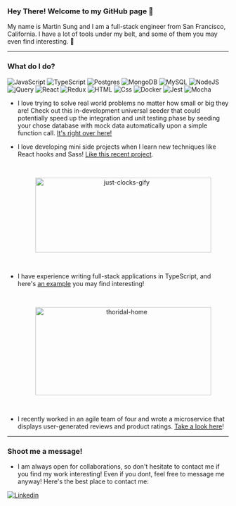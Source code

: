 ### Hey There! Welcome to my GitHub page 👋
My name is Martin Sung and I am a full-stack engineer from San Francisco, California. I have a lot of tools under my belt, and some of them you may even find interesting. 🎉

---
### What do I do?
<p>
  <img alt="JavaScript" src="https://img.shields.io/badge/JavaScript-F7DF1E?logo=javascript&logoColor=white&style=for-the-badge" />
  <img alt="TypeScript" src="https://img.shields.io/badge/TypeScript-3178C6?logo=typescript&logoColor=white&style=for-the-badge" />
  <img alt="Postgres" src="https://img.shields.io/badge/PostgreSQL-336791?logo=postgresql&logoColor=white&style=for-the-badge" />
  <img alt="MongoDB" src="https://img.shields.io/badge/MongoDB-336791?logo=mongodb&logoColor=white&style=for-the-badge" />
  <img alt="MySQL" src="https://img.shields.io/badge/MySQL-4479A1?logo=mysql&logoColor=white&style=for-the-badge" />
  <img alt="NodeJS" src="https://img.shields.io/badge/Node.JS-339933?logo=node.js&logoColor=white&style=for-the-badge" />
  <img alt="jQuery" src="https://img.shields.io/badge/jQuery-0769AD?logo=jquery&logoColor=white&style=for-the-badge" />
  <img alt="React" src="https://img.shields.io/badge/React-61DAFB?logo=react&logoColor=white&style=for-the-badge" />
  <img alt="Redux" src="https://img.shields.io/badge/Redux-764ABC?logo=redux&logoColor=white&style=for-the-badge" />
  <img alt="HTML" src="https://img.shields.io/badge/HTML-E34F26?logo=html5&logoColor=white&style=for-the-badge" />
  <img alt="Css" src="https://img.shields.io/badge/CSS-1572B6?logo=css3&logoColor=white&style=for-the-badge" />
  <img alt="Docker" src="https://img.shields.io/badge/Docker-2496ED?logo=docker&logoColor=white&style=for-the-badge" />
  <img alt="Jest" src="https://img.shields.io/badge/Jest-C21325?logo=jest&logoColor=white&style=for-the-badge" />
  <img alt="Mocha" src="https://img.shields.io/badge/Mocha-8D6748?logo=mocha&logoColor=white&style=for-the-badge" />
</p>

- I love trying to solve real world problems no matter how small or big they are! Check out this in-development universal seeder that could potentially speed up the integration and unit testing phase by seeding your chose database with mock data automatically upon a simple function call. <a href="https://github.com/martinsung00/Frostbolt">It's right over here!</a>
- I love developing mini side projects when I learn new techniques like React hooks and Sass! <a href="https://github.com/martinsung00/just_clocks">Like this recent project<a/>.

  <br/>
  <p align="center">
    <img src="https://user-images.githubusercontent.com/61127851/120885165-59f91c00-c59c-11eb-9b28-bcb89992781a.gif" alt="just-clocks-gify" height="170" width="400"
    />
  </p>
  <br/>
  
- I have experience writing full-stack applications in TypeScript, and here's <a href="https://github.com/martinsung00/thoridal">an example</a> you may find interesting!
  
  <br/>
  <p align="center">
    <img src="https://user-images.githubusercontent.com/61127851/120885423-a5f89080-c59d-11eb-8214-f762ab1b35e6.png" alt="thoridal-home" height="200" width="400"       />
  </p>
  <br/>
  
- I recently worked in an agile team of four and wrote a microservice that displays user-generated reviews and product ratings. <a href="https://github.com/martinsung00/Nike-Replica-Reviews-Service">Take a look here</a>!

---

### Shoot me a message!

- I am always open for collaborations, so don't hesitate to contact me if you find my work interesting! Even if you dont, feel free to message me anyway! Here's the best place to contact me:

<p>
  <a href="https://www.linkedin.com/in/martinsung00/"><img alt="Linkedin" src="https://img.shields.io/badge/linkedin-0077B5?logo=linkedin&logoColor=white&style=flat" /></a>
</p>

